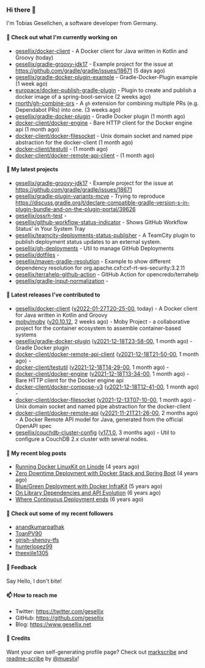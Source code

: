 ### Hi there 👋

I'm Tobias Gesellchen, a software developer from Germany.

#### 👷 Check out what I'm currently working on

- [gesellix/docker-client](https://github.com/gesellix/docker-client) - A Docker client for Java written in Kotlin and Groovy (today)
- [gesellix/gradle-groovy-jdk17](https://github.com/gesellix/gradle-groovy-jdk17) - Example project for the issue at https://github.com/gradle/gradle/issues/18671 (5 days ago)
- [gesellix/gradle-docker-plugin-example](https://github.com/gesellix/gradle-docker-plugin-example) - Gradle-Docker-Plugin example (1 week ago)
- [europace/docker-publish-gradle-plugin](https://github.com/europace/docker-publish-gradle-plugin) - Plugin to create and publish a docker image of a spring-boot-service (2 weeks ago)
- [rnorth/gh-combine-prs](https://github.com/rnorth/gh-combine-prs) - A `gh` extension for combining multiple PRs (e.g. Dependabot PRs) into one. (3 weeks ago)
- [gesellix/gradle-docker-plugin](https://github.com/gesellix/gradle-docker-plugin) - Gradle Docker plugin (1 month ago)
- [docker-client/docker-engine](https://github.com/docker-client/docker-engine) - Bare HTTP client for the Docker engine api (1 month ago)
- [docker-client/docker-filesocket](https://github.com/docker-client/docker-filesocket) - Unix domain socket and named pipe abstraction for the docker-client (1 month ago)
- [docker-client/testutil](https://github.com/docker-client/testutil) -  (1 month ago)
- [docker-client/docker-remote-api-client](https://github.com/docker-client/docker-remote-api-client) -  (1 month ago)

#### 🌱 My latest projects

- [gesellix/gradle-groovy-jdk17](https://github.com/gesellix/gradle-groovy-jdk17) - Example project for the issue at https://github.com/gradle/gradle/issues/18671
- [gesellix/gradle-plugin-variants-mcve](https://github.com/gesellix/gradle-plugin-variants-mcve) - Trying to reproduce https://discuss.gradle.org/t/declare-compatible-gradle-version-s-in-plugin-bundle-and-on-the-plugin-portal/39626
- [gesellix/ossrh-test](https://github.com/gesellix/ossrh-test) - 
- [gesellix/github-workflow-status-indicator](https://github.com/gesellix/github-workflow-status-indicator) - Shows GitHub Workflow Status&#39; in Your System Tray
- [gesellix/teamcity-deployments-status-publisher](https://github.com/gesellix/teamcity-deployments-status-publisher) - A TeamCity plugin to publish deployment status updates to an external system.
- [gesellix/gh-deployments](https://github.com/gesellix/gh-deployments) - Util to manage GitHub Deployments
- [gesellix/dotfiles](https://github.com/gesellix/dotfiles) - 
- [gesellix/maven-gradle-resolution](https://github.com/gesellix/maven-gradle-resolution) - Example to show different dependency resolution for org.apache.cxf:cxf-rt-ws-security:3.2.11
- [gesellix/terrahelp-github-action](https://github.com/gesellix/terrahelp-github-action) - GitHub Action for opencredo/terrahelp
- [gesellix/gradle-input-normalization](https://github.com/gesellix/gradle-input-normalization) - 

#### 🔭 Latest releases I've contributed to

- [gesellix/docker-client](https://github.com/gesellix/docker-client) ([v2022-01-27T20-25-00](https://github.com/gesellix/docker-client/releases/tag/v2022-01-27T20-25-00), today) - A Docker client for Java written in Kotlin and Groovy
- [moby/moby](https://github.com/moby/moby) ([v20.10.12](https://github.com/moby/moby/releases/tag/v20.10.12), 2 weeks ago) - Moby Project - a collaborative project for the container ecosystem to assemble container-based systems
- [gesellix/gradle-docker-plugin](https://github.com/gesellix/gradle-docker-plugin) ([v2021-12-18T23-58-00](https://github.com/gesellix/gradle-docker-plugin/releases/tag/v2021-12-18T23-58-00), 1 month ago) - Gradle Docker plugin
- [docker-client/docker-remote-api-client](https://github.com/docker-client/docker-remote-api-client) ([v2021-12-18T21-50-00](https://github.com/docker-client/docker-remote-api-client/releases/tag/v2021-12-18T21-50-00), 1 month ago) - 
- [docker-client/testutil](https://github.com/docker-client/testutil) ([v2021-12-18T14-29-00](https://github.com/docker-client/testutil/releases/tag/v2021-12-18T14-29-00), 1 month ago) - 
- [docker-client/docker-engine](https://github.com/docker-client/docker-engine) ([v2021-12-18T13-34-00](https://github.com/docker-client/docker-engine/releases/tag/v2021-12-18T13-34-00), 1 month ago) - Bare HTTP client for the Docker engine api
- [docker-client/docker-compose-v3](https://github.com/docker-client/docker-compose-v3) ([v2021-12-18T12-41-00](https://github.com/docker-client/docker-compose-v3/releases/tag/v2021-12-18T12-41-00), 1 month ago) - 
- [docker-client/docker-filesocket](https://github.com/docker-client/docker-filesocket) ([v2021-12-13T07-10-00](https://github.com/docker-client/docker-filesocket/releases/tag/v2021-12-13T07-10-00), 1 month ago) - Unix domain socket and named pipe abstraction for the docker-client
- [docker-client/docker-remote-api](https://github.com/docker-client/docker-remote-api) ([v2021-11-21T21-26-00](https://github.com/docker-client/docker-remote-api/releases/tag/v2021-11-21T21-26-00), 2 months ago) - A Docker Remote API model for Java, generated from the official OpenAPI spec
- [gesellix/couchdb-cluster-config](https://github.com/gesellix/couchdb-cluster-config) ([v17.1.0](https://github.com/gesellix/couchdb-cluster-config/releases/tag/v17.1.0), 3 months ago) - Util to configure a CouchDB 2.x cluster with several nodes.

#### 📜 My recent blog posts

- [Running Docker LinuxKit on Linode](https://www.gesellix.net/post/running-docker-linuxkit-on-linode/) (4 years ago)
- [Zero Downtime Deployment with Docker Stack and Spring Boot](https://www.gesellix.net/post/zero-downtime-deployment-with-docker-stack-and-spring-boot/) (4 years ago)
- [Blue/Green Deployment with Docker InfraKit](https://www.gesellix.net/post/blue-green-deployment-with-docker-infrakit/) (5 years ago)
- [On Library Dependencies and API Evolution](https://www.gesellix.net/post/choosing-a-library/) (6 years ago)
- [Where Continuous Deployment ends](https://www.gesellix.net/post/where-continuous-deployment-ends/) (6 years ago)



#### 👯 Check out some of my recent followers

- [anandkumarpathak](https://github.com/anandkumarpathak)
- [ToanPV90](https://github.com/ToanPV90)
- [girish-shenoy-tfs](https://github.com/girish-shenoy-tfs)
- [hunterlopez99](https://github.com/hunterlopez99)
- [theexiile1305](https://github.com/theexiile1305)

#### 💬 Feedback

Say Hello, I don't bite!

#### 📫 How to reach me

- Twitter: https://twitter.com/gesellix
- GitHub: https://github.com/gesellix
- Blog: https://www.gesellix.net

#### 🙇 Credits

Want your own self-generating profile page? Check out [markscribe](https://github.com/muesli/markscribe)
and [readme-scribe](https://github.com/muesli/readme-scribe) by [@mueslix](https://twitter.com/mueslix)!
